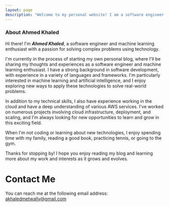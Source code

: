 ```yaml
---
layout: page
description: "Welcome to my personal website! I am a software engineer and machine learning enthusiast with a passion for solving real-world problems through technology. On my website, you will find my portfolio of projects, as well as my thoughts and insights on the latest developments in the tech industry. Thank you for visiting, and I hope you enjoy your stay!"
---
```


### About Ahmed Khaled

Hi there! I'm **_Ahmed Khaled_**, a software engineer and machine learning enthusiast with a passion for solving complex problems using technology.

I'm currently in the process of starting my own personal blog, where I'll be sharing my thoughts and experiences as a software engineer and machine learning enthusiast. I have a strong background in software development, with experience in a variety of languages and frameworks. I'm particularly interested in machine learning and artificial intelligence, and I enjoy exploring new ways to apply these technologies to solve real-world problems.

In addition to my technical skills, I also have experience working in the cloud and have a deep understanding of various AWS services. I've worked on numerous projects involving cloud infrastructure, deployment, and scaling, and I'm always looking for new opportunities to learn and grow in this exciting field.

When I'm not coding or learning about new technologies, I enjoy spending time with my family, reading a good book, practicing tennis, or going to the gym.

Thanks for stopping by! I hope you enjoy reading my blog and learning more about my work and interests as it grows and evolves.

# Contact Me

You can reach me at the following email address: akhaledmetwally@gmail.com
